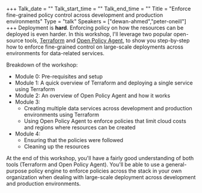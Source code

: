 +++
Talk_date = ""
Talk_start_time = ""
Talk_end_time = ""
Title = "Enforce fine-grained policy control across development and production environments"
Type = "talk"
Speakers = ["dewan-ahmed","peter-oneill"]
+++
Deployment is **hard**. Enforcing policy on how the resources can be deployed is even harder. In this workshop, I'll leverage two popular open-source tools, [Terraform](https://terraform.io/) and [Open Policy Agent](https://www.openpolicyagent.org/), to show you step-by-step how to enforce fine-grained control on large-scale deployments across environments for data-related services.

Breakdown of the workshop:

* Module 0: Pre-requisites and setup
* Module 1: A quick overview of Terraform and deploying a single service using Terraform
* Module 2: An overview of Open Policy Agent and how it works
* Module 3:
  * Creating multiple data services across development and production environments using Terraform
  * Using Open Policy Agent to enforce policies that limit cloud costs and regions where resources can be created
* Module 4:
  * Ensuring that the policies were followed
  * Cleaning up the resources

At the end of this workshop, you'll have a fairly good understanding of both tools (Terraform and Open Policy Agent). You'll be able to use a general-purpose policy engine to enforce policies across the stack in your own organization when dealing with large-scale deployment across development and production environments.
